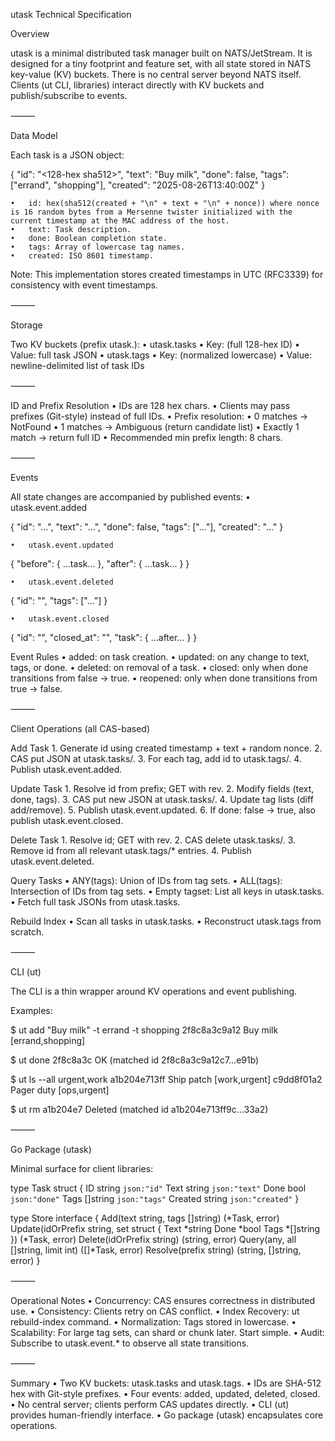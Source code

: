 utask Technical Specification

Overview

utask is a minimal distributed task manager built on NATS/JetStream. It is designed for a tiny footprint and feature set, with all state stored in NATS key-value (KV) buckets. There is no central server beyond NATS itself. Clients (ut CLI, libraries) interact directly with KV buckets and publish/subscribe to events.

⸻

Data Model

Each task is a JSON object:

{
  "id": "<128-hex sha512>",
  "text": "Buy milk",
  "done": false,
  "tags": ["errand", "shopping"],
  "created": "2025-08-26T13:40:00Z"
}

	•	id: hex(sha512(created + "\n" + text + "\n" + nonce)) where nonce is 16 random bytes from a Mersenne twister initialized with the current timestamp at the MAC address of the host.
	•	text: Task description.
	•	done: Boolean completion state.
	•	tags: Array of lowercase tag names.
	•	created: ISO 8601 timestamp.

Note: This implementation stores created timestamps in UTC (RFC3339) for consistency with event timestamps.

⸻

Storage

Two KV buckets (prefix utask.):
	•	utask.tasks
	•	Key: <taskID> (full 128-hex ID)
	•	Value: full task JSON
	•	utask.tags
	•	Key: <tagName> (normalized lowercase)
	•	Value: newline-delimited list of task IDs

⸻

ID and Prefix Resolution
	•	IDs are 128 hex chars.
	•	Clients may pass prefixes (Git-style) instead of full IDs.
	•	Prefix resolution:
	•	0 matches → NotFound
	•	1 matches → Ambiguous (return candidate list)
	•	Exactly 1 match → return full ID
	•	Recommended min prefix length: 8 chars.

⸻

Events

All state changes are accompanied by published events:
	•	utask.event.added

{ "id": "...", "text": "...", "done": false, "tags": ["..."], "created": "..." }


	•	utask.event.updated

{ "before": { ...task... }, "after": { ...task... } }


	•	utask.event.deleted

{ "id": "<full-id>", "tags": ["..."] }


	•	utask.event.closed

{ "id": "<full-id>", "closed_at": "<ISO-8601 UTC>", "task": { ...after... } }



Event Rules
	•	added: on task creation.
	•	updated: on any change to text, tags, or done.
	•	deleted: on removal of a task.
	•	closed: only when done transitions from false → true.
	•	reopened: only when done transitions from true → false.

⸻

Client Operations (all CAS-based)

Add Task
	1.	Generate id using created timestamp + text + random nonce.
	2.	CAS put JSON at utask.tasks/<id>.
	3.	For each tag, add id to utask.tags/<tag>.
	4.	Publish utask.event.added.

Update Task
	1.	Resolve id from prefix; GET with rev.
	2.	Modify fields (text, done, tags).
	3.	CAS put new JSON at utask.tasks/<id>.
	4.	Update tag lists (diff add/remove).
	5.	Publish utask.event.updated.
	6.	If done: false → true, also publish utask.event.closed.

Delete Task
	1.	Resolve id; GET with rev.
	2.	CAS delete utask.tasks/<id>.
	3.	Remove id from all relevant utask.tags/* entries.
	4.	Publish utask.event.deleted.

Query Tasks
	•	ANY(tags): Union of IDs from tag sets.
	•	ALL(tags): Intersection of IDs from tag sets.
	•	Empty tagset: List all keys in utask.tasks.
	•	Fetch full task JSONs from utask.tasks.

Rebuild Index
	•	Scan all tasks in utask.tasks.
	•	Reconstruct utask.tags from scratch.

⸻

CLI (ut)

The CLI is a thin wrapper around KV operations and event publishing.

Examples:

$ ut add "Buy milk" -t errand -t shopping
2f8c8a3c9a12  Buy milk  [errand,shopping]

$ ut done 2f8c8a3c
OK (matched id 2f8c8a3c9a12c7...e91b)

$ ut ls --all urgent,work
a1b204e713ff  Ship patch  [work,urgent]
c9dd8f01a2    Pager duty  [ops,urgent]

$ ut rm a1b204e7
Deleted (matched id a1b204e713ff9c...33a2)


⸻

Go Package (utask)

Minimal surface for client libraries:

type Task struct {
    ID      string   `json:"id"`
    Text    string   `json:"text"`
    Done    bool     `json:"done"`
    Tags    []string `json:"tags"`
    Created string   `json:"created"`
}

type Store interface {
    Add(text string, tags []string) (*Task, error)
    Update(idOrPrefix string, set struct {
        Text *string
        Done *bool
        Tags *[]string
    }) (*Task, error)
    Delete(idOrPrefix string) (string, error)
    Query(any, all []string, limit int) ([]*Task, error)
    Resolve(prefix string) (string, []string, error)
}


⸻

Operational Notes
	•	Concurrency: CAS ensures correctness in distributed use.
	•	Consistency: Clients retry on CAS conflict.
	•	Index Recovery: ut rebuild-index command.
	•	Normalization: Tags stored in lowercase.
	•	Scalability: For large tag sets, can shard or chunk later. Start simple.
	•	Audit: Subscribe to utask.event.* to observe all state transitions.

⸻

Summary
	•	Two KV buckets: utask.tasks and utask.tags.
	•	IDs are SHA-512 hex with Git-style prefixes.
	•	Four events: added, updated, deleted, closed.
	•	No central server; clients perform CAS updates directly.
	•	CLI (ut) provides human-friendly interface.
	•	Go package (utask) encapsulates core operations.
